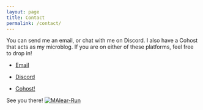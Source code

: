 ```yaml
---
layout: page
title: Contact
permalink: /contact/
---
```

You can send me an email, or chat with me on Discord. I also have a Cohost that acts as my microblog. If you are on either of these platforms, feel free to drop in!

- <a href="mailto:reading.waking054@aleeas.com">Email</a> 

- <p><a href="https://discord.com/users/id/394951184236019723">Discord</a></p>

- <p><a href="https://cohost.org/ReadandProgress">Cohost!</a></p>

See you there! <a href="https://imgbb.com/"><img src="https://i.ibb.co/1r1dMX8/MAlear-Run.webp" alt="MAlear-Run" border="0"></a> 
